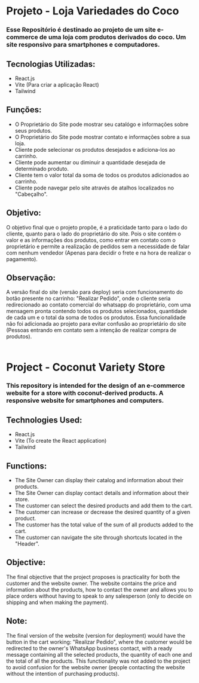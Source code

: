 # Projeto - Loja Variedades do Coco

### Esse Repositório é destinado ao projeto de um site e-commerce de uma loja com produtos derivados do coco. Um site responsivo para smartphones e computadores.

## Tecnologias Utilizadas:
* React.js
* Vite (Para criar a aplicação React)
* Tailwind

## Funções: 
* O Proprietário do Site pode mostrar seu catalógo e informações sobre seus produtos.
* O Proprietário do Site pode mostrar contato e informações sobre a sua loja.
* Cliente pode selecionar os produtos desejados e adiciona-los ao carrinho.
* Cliente pode aumentar ou diminuir a quantidade desejada de determinado produto.
* Cliente tem o valor total da soma de todos os produtos adicionados ao carrinho.
* Cliente pode navegar pelo site através de atalhos localizados no "Cabeçalho".

## Objetivo:
O objetivo final que o projeto propõe, é a praticidade tanto para o lado do cliente, quanto para o lado do proprietário do site. Pois o site contém o valor e as informações dos produtos, como entrar em contato com o proprietário e permite a realização de pedidos
sem a necessidade de falar com nenhum vendedor (Apenas para decidir o frete e na hora de realizar o pagamento). 

## Observação: 
A versão final do site (versão para deploy) seria com funcionamento do botão presente no carrinho: "Realizar Pedido", onde o cliente seria redirecionado ao contato comercial do whatsapp do 
proprietário, com uma mensagem pronta contendo todos os produtos selecionados, quantidade de cada um e o total da soma de todos os produtos. Essa funcionalidade não foi adicionada ao projeto para evitar confusão ao proprietário do site (Pessoas entrando em contato
sem a intenção de realizar compra de produtos). 
<br>
<br>
# Project - Coconut Variety Store

### This repository is intended for the design of an e-commerce website for a store with coconut-derived products. A responsive website for smartphones and computers.

## Technologies Used:
* React.js
* Vite (To create the React application)
* Tailwind

## Functions:
* The Site Owner can display their catalog and information about their products.
* The Site Owner can display contact details and information about their store.
* The customer can select the desired products and add them to the cart.
* The customer can increase or decrease the desired quantity of a given product.
* The customer has the total value of the sum of all products added to the cart.
* The customer can navigate the site through shortcuts located in the "Header".

## Objective:
The final objective that the project proposes is practicality for both the customer and the website owner. The website contains the price and information about the products, how to contact the owner and allows you to place orders without having to speak to any salesperson (only to decide on shipping and when making the payment).

## Note:
The final version of the website (version for deployment) would have the button in the cart working: "Realizar Pedido", where the customer would be redirected to the owner's WhatsApp business contact, with a ready message containing all the selected products, the quantity of each one and the total of all the products. This functionality was not added to the project to avoid confusion for the website owner (people contacting the website without the intention of purchasing products).
